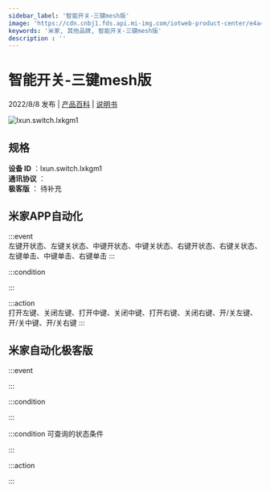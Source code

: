 ```yaml
---
sidebar_label: '智能开关-三键mesh版'
image: 'https://cdn.cnbj1.fds.api.mi-img.com/iotweb-product-center/e4a4c396475bb2f020beca18c848c8d7_1656567581608.png?GalaxyAccessKeyId=AKVGLQWBOVIRQ3XLEW&Expires=9223372036854775807&Signature=Rk7V/gASephau9olwgMIJYD8tjc='
keywords: '米家, 其他品牌, 智能开关-三键mesh版'
description : ''
---
```

# 智能开关-三键mesh版

2022/8/8 发布 | [产品百科](https://home.mi.com/webapp/content/baike/product/index.html?model=lxun.switch.lxkgm1/) | [说明书](https://home.mi.com/views/introduction.html?model=lxun.switch.lxkgm1&region=cn)

![lxun.switch.lxkgm1](https://cdn.cnbj1.fds.api.mi-img.com/iotweb-product-center/e4a4c396475bb2f020beca18c848c8d7_1656567581608.png?GalaxyAccessKeyId=AKVGLQWBOVIRQ3XLEW&Expires=9223372036854775807&Signature=Rk7V/gASephau9olwgMIJYD8tjc=)

## 规格  
> 
**设备 ID** ：lxun.switch.lxkgm1  
**通讯协议** ：  
**极客版**  ： 待补充 


## 米家APP自动化  

:::event  
左键开状态、左键关状态、中键开状态、中键关状态、右键开状态、右键关状态、左键单击、中键单击、右键单击
:::

:::condition  

:::

:::action   
打开左键、关闭左键、打开中键、关闭中键、打开右键、关闭右键、开/关左键、开/关中键、开/关右键
:::

## 米家自动化极客版  

:::event  

:::

:::condition  

:::

:::condition 可查询的状态条件  

:::

:::action  

:::

        
